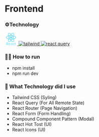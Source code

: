 # Frontend

### ⚙️Technology
<a href="https://reactjs.org/" target="_blank" rel="noreferrer"> <img src="https://raw.githubusercontent.com/devicons/devicon/master/icons/react/react-original-wordmark.svg" alt="react" width="40" height="40"/> </a> <a href="https://tailwindcss.com/" target="_blank" rel="noreferrer"> <img src="https://www.vectorlogo.zone/logos/tailwindcss/tailwindcss-icon.svg" alt="tailwind" width="40" height="40"/> </a><a href="https://tanstack.com/query/v3" target="_blank" rel="noreferrer"> <img src="https://github.com/webmin/webmin/assets/121996224/b8260626-f426-4e90-b94b-feaa600b709c" alt="react query" width="40" height="40"/> </a>


### 🏃‍♂️ How to run
- npm install
- npm run dev

### 🤔 What Technology did I use
- Tailwind CSS (Syling)
- React Query (For All Remote State)
- React Router (Page Navigation)
- React Form (Form Handling)
- Compound Component Pattern (Modal)
- React Hot Tost (UI)
- React Icons (UI)
